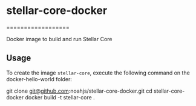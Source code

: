 # stellar-core-docker
==================

Docker image to build and run Stellar Core

Usage
-----

To create the image `stellar-core`, execute the following command on the docker-hello-world folder:
  
  git clone git@github.com:noahjs/stellar-core-docker.git
  cd stellar-core-docker
	docker build -t stellar-core .

